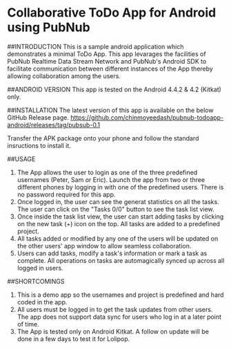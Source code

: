 Collaborative ToDo App for Android using PubNub
================================================

##INTRODUCTION
This is a sample android application which demonstrates a minimal ToDo App. This app levarages the facilities of PubNub 
Realtime Data Stream Network and PubNub's Android SDK to facilitate communication between different instances of the App thereby allowing collaboration among the users.


##ANDROID VERSION
This app is tested on the Android 4.4.2 & 4.2 (Kitkat) only.  

##INSTALLATION
The latest version of this app is available on the below GitHub Release page.
https://github.com/chinmoyeedash/pubnub-todoapp-android/releases/tag/pubsub-0.1

Transfer the APK package onto your phone and follow the standard insructions to install it.

##USAGE
1. The App allows the user to login as one of the three predefined usernames (Peter, Sam or Eric). Launch the app from two or three different phones by logging in with one of the predefined users. There is no password required for this app.
2. Once logged in, the user can see the generat statistics on all the tasks. The user can click on the "Tasks 0/0" button to see the task list view. 
3. Once inside the task list view, the user can start adding tasks by clicking on the new task (+) icon on the top. All tasks are added to a predefined project.
4. All tasks added or modified by any one of the users will be  updated on the other users' app window to allow seamless collaboration.
5. Users can add tasks, modify a task's information or mark a task as complete. All operations on tasks are automagically synced up across all logged in users.

##SHORTCOMINGS
1. This is a demo app so the usernames and project is predefined and hard coded in the app.
2. All users must be logged in to get the task updates from other users. The app does not support data sync for users who log in at a later point of time.
3. The App is tested only on Android Kitkat. A follow on update will be done in a few days to test it for Lolipop.





